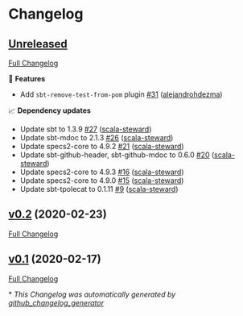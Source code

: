 # Changelog

## [Unreleased](https://github.com/alejandrohdezma/sbt-mdoc-toc/tree/HEAD)

[Full Changelog](https://github.com/alejandrohdezma/sbt-mdoc-toc/compare/v0.2...HEAD)

🚀 **Features**

- Add `sbt-remove-test-from-pom` plugin [\#31](https://github.com/alejandrohdezma/sbt-mdoc-toc/pull/31) ([alejandrohdezma](https://github.com/alejandrohdezma))

📈 **Dependency updates**

- Update sbt to 1.3.9 [\#27](https://github.com/alejandrohdezma/sbt-mdoc-toc/pull/27) ([scala-steward](https://github.com/scala-steward))
- Update sbt-mdoc to 2.1.3 [\#26](https://github.com/alejandrohdezma/sbt-mdoc-toc/pull/26) ([scala-steward](https://github.com/scala-steward))
- Update specs2-core to 4.9.2 [\#21](https://github.com/alejandrohdezma/sbt-mdoc-toc/pull/21) ([scala-steward](https://github.com/scala-steward))
- Update sbt-github-header, sbt-github-mdoc to 0.6.0 [\#20](https://github.com/alejandrohdezma/sbt-mdoc-toc/pull/20) ([scala-steward](https://github.com/scala-steward))
- Update specs2-core to 4.9.3 [\#16](https://github.com/alejandrohdezma/sbt-mdoc-toc/pull/16) ([scala-steward](https://github.com/scala-steward))
- Update specs2-core to 4.9.0 [\#15](https://github.com/alejandrohdezma/sbt-mdoc-toc/pull/15) ([scala-steward](https://github.com/scala-steward))
- Update sbt-tpolecat to 0.1.11 [\#9](https://github.com/alejandrohdezma/sbt-mdoc-toc/pull/9) ([scala-steward](https://github.com/scala-steward))

## [v0.2](https://github.com/alejandrohdezma/sbt-mdoc-toc/tree/v0.2) (2020-02-23)

[Full Changelog](https://github.com/alejandrohdezma/sbt-mdoc-toc/compare/v0.1...v0.2)

## [v0.1](https://github.com/alejandrohdezma/sbt-mdoc-toc/tree/v0.1) (2020-02-17)

[Full Changelog](https://github.com/alejandrohdezma/sbt-mdoc-toc/compare/c60eb50f755092d4c4228ffa31b6473625d448a4...v0.1)



\* *This Changelog was automatically generated by [github_changelog_generator](https://github.com/github-changelog-generator/github-changelog-generator)*
